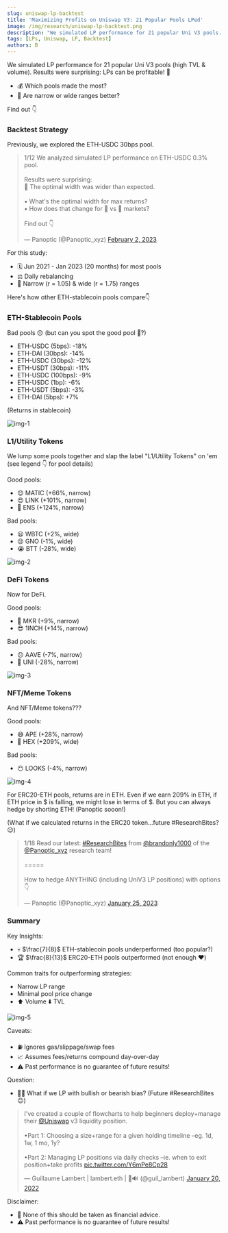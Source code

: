 ```yaml
---
slug: uniswap-lp-backtest
title: 'Maximizing Profits on Uniswap V3: 21 Popular Pools LPed'
image: /img/research/uniswap-lp-backtest.png
description: "We simulated LP performance for 21 popular Uni V3 pools. The results will surprise you."
tags: [LPs, Uniswap, LP, Backtest]
authors: B
---
```


We simulated LP performance for 21 popular Uni V3 pools (high TVL & volume). Results were surprising: LPs can be profitable! 📢

- 💰 Which pools made the most?
- 📏 Are narrow or wide ranges better?

Find out 👇

<!--truncate-->

### Backtest Strategy

Previously, we explored the ETH-USDC 30bps pool.

<blockquote class="twitter-tweet" data-coversation="none"><p lang="en" dir="ltr">1/12 We analyzed simulated LP performance on ETH-USDC 0.3% pool.<br/><br/>Results were surprising:<br/>📢 The optimal width was wider than expected.<br/><br/>• What&#39;s the optimal width for max returns?<br/>• How does that change for 🐂 vs 🐻 markets?<br/><br/>Find out 👇</p>&mdash; Panoptic (@Panoptic_xyz) <a href="https://twitter.com/Panoptic_xyz/status/1621252130815483904?ref_src=twsrc%5Etfw">February 2, 2023</a></blockquote> <script async src="https://platform.twitter.com/widgets.js" charset="utf-8"></script>

For this study:

- 🗓️ Jun 2021 - Jan 2023 (20 months) for most pools
- ⚖️ Daily rebalancing
- 📏 Narrow (r = 1.05) & wide (r = 1.75) ranges

Here's how other ETH-stablecoin pools compare👇

### ETH-Stablecoin Pools
Bad pools 😔 (but can you spot the good pool 🐶?)
- ETH-USDC (5bps): -18%
- ETH-DAI (30bps): -14%
- ETH-USDC (30bps): -12%
- ETH-USDT (30bps): -11%
- ETH-USDC (100bps): -9%
- ETH-USDC (1bp): -6%
- ETH-USDT (5bps): -3%
- ETH-DAI (5bps): +7%

(Returns in stablecoin)

![img-1](./img-1.png)

### L1/Utility Tokens
We lump some pools together and slap the label "L1/Utility Tokens" on 'em (see legend 👇 for pool details)

Good pools:
- 😊 MATIC (+66%, narrow)
- 😍 LINK (+101%, narrow)
- 🤩 ENS (+124%, narrow)

Bad pools:
- 😦 WBTC (+2%, wide)
- 😢 GNO (-1%, wide)
- 😭 BTT (-28%, wide)

![img-2](./img-2.png)

### DeFi Tokens
Now for DeFi.

Good pools:
- 🙂 MKR (+9%, narrow)
- 😎 1INCH (+14%, narrow)

Bad pools:
- 😕 AAVE (-7%, narrow)
- 🙁 UNI (-28%, narrow)

![img-3](./img-3.png)

### NFT/Meme Tokens
And NFT/Meme tokens???

Good pools:
- 😅 APE (+28%, narrow)
- 🤣 HEX (+209%, wide)

Bad pools:
- 😶 LOOKS (-4%, narrow)

![img-4](./img-4.png)

For ERC20-ETH pools, returns are in ETH. Even if we earn 209% in ETH, if ETH price in $ is falling, we might lose in terms of $. But you can always hedge by shorting ETH! (Panoptic sooon!)

(What if we calculated returns in the ERC20 token...future #ResearchBites? 😉)

<blockquote class="twitter-tweet" data-conversation="none"><p lang="en" dir="ltr">1/18 Read our latest: <a href="https://twitter.com/hashtag/ResearchBites?src=hash&amp;ref_src=twsrc%5Etfw">#ResearchBites</a> from <a href="https://twitter.com/brandonly1000?ref_src=twsrc%5Etfw">@brandonly1000</a> of the <a href="https://twitter.com/Panoptic_xyz?ref_src=twsrc%5Etfw">@Panoptic_xyz</a> research team!<br/><br/>=====<br/><br/>How to hedge ANYTHING (including UniV3 LP positions) with options 👇</p>&mdash; Panoptic (@Panoptic_xyz) <a href="https://twitter.com/Panoptic_xyz/status/1618353035138457600?ref_src=twsrc%5Etfw">January 25, 2023</a></blockquote> <script async src="https://platform.twitter.com/widgets.js" charset="utf-8"></script>

### Summary
Key Insights:
- 💀 $\frac{7}{8}$ ETH-stablecoin pools underperformed (too popular?)
- 🏆 $\frac{8}{13}$ ERC20-ETH pools outperformed (not enough ❤️)

Common traits for outperforming strategies:
- Narrow LP range
- Minimal pool price change
- ⬆️ Volume ⬇️ TVL

![img-5](./img-5.png)

Caveats:
- ⛽ Ignores gas/slippage/swap fees
- 📈 Assumes fees/returns compound day-over-day
- ⚠️ Past performance is no guarantee of future results!

Question:
- 🐂🐻 What if we LP with bullish or bearish bias? (Future #ResearchBites 😉)

<blockquote class="twitter-tweet" data-conversation="none"><p lang="en" dir="ltr">I&#39;ve created a couple of flowcharts to help beginners deploy+manage their <a href="https://twitter.com/Uniswap?ref_src=twsrc%5Etfw">@Uniswap</a> v3 liquidity position.<br/><br/>•Part 1: Choosing a size+range for a given holding timeline –eg. 1d, 1w, 1 mo, 1y?<br/><br/>•Part 2: Managing LP positions via daily checks –ie. when to exit position+take profits <a href="https://t.co/Y6mPe8Cp28">pic.twitter.com/Y6mPe8Cp28</a></p>&mdash; Guillaume Lambert | lambert.eth | 🦇🔊 (@guil_lambert) <a href="https://twitter.com/guil_lambert/status/1484186937736970240?ref_src=twsrc%5Etfw">January 20, 2022</a></blockquote> <script async src="https://platform.twitter.com/widgets.js" charset="utf-8"></script>

Disclaimer:
- 📢 None of this should be taken as financial advice.
- ⚠️ Past performance is no guarantee of future results!
